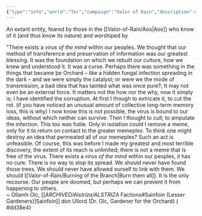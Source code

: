 ```yaml
---
{"type":"info","world":"Tor","campaign":"Valor of Rain","description":null,"icon":"fasScroll","tags":["info/world","Aos"],"dg-publish":true,"permalink":"/valor-of-rain/ba-rr-y/","dgPassFrontmatter":true,"created":"2025-08-06T19:12:20.815+09:30","updated":"2025-08-07T14:04:11.030+09:30"}
---
```


An extant entity, feared by those in the [[Valor-of-Rain/Aos\|Aos]] who know of it (and thus know its nature) and worshiped by 


"There exists a *virus of the mind* within our peoples.  We thought that our method of transference and preservation of information was our greatest blessing.  It was the foundation on which we rebuilt our culture, how we knew and understood it.  It was a curse.  Perhaps there was something in the things that became þe Orchard – like a hidden fungal infection spreading in the dark –  and we were simply the catalyst; or were we the mode of transmission, a bad idea that has tainted what was once pure?; It may not even be an external force.  It matters not the how nor the why, now it simply is; I have identified the corruption.  At first I though to extricate it, to cut the rot.  (if you have noticed an unusual amount of collective long-term memory loss, this is why)  I now know this is not possible, the virus is bound to our ideas, without which neither can survive.  Then I thought to cull; to amputate the infection.  This too was futile.  Only in isolation could I remove a meme, only for it to return on contact to the greater memeplex.  To think one might destroy an idea that permeated all of our memeplex?  Such an act is unfeasible.  Of course, this was before I made my greatest and most terrible discovery, the extent of its reach is unlimited; there is not a meme that is free of the virus.  There exists a *virus of the mind* within our peoples, it has no cure.  There is no way to stop its spread.  We should never have found those trees.  We should never have allowed ourself to link with them.  We should [[Valor-of-Rain/Burning of the Branch\|Burn them all]].  It is the only recourse.  Our people are doomed, but perhaps we can prevent it from happening to others. <br> ~ Ollamh Olc, [[_ARCHIVED/Alstriza/ALSTRIZA_ Factions#Sainfoin (Lesser Gardeners)\|Sainfoin]] don Úllord (Dr. Olc, Gardener for the Orchard)
{ #dd38e4}


